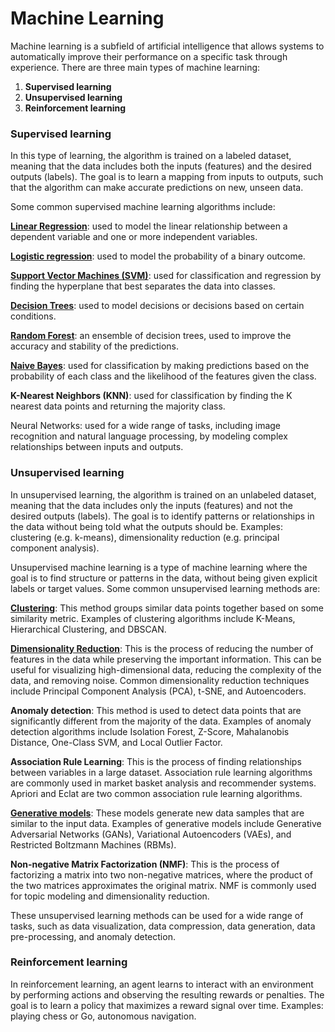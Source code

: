 # Machine Learning
Machine learning is a subfield of artificial intelligence that allows systems to automatically improve their performance on a specific task through experience. There are three main types of machine learning:

1. **Supervised learning**
2. **Unsupervised learning**
3. **Reinforcement learning**

### **Supervised learning** 
In this type of learning, the algorithm is trained on a labeled dataset, meaning that the data includes both the inputs (features) and the desired outputs (labels). The goal is to learn a mapping from inputs to outputs, such that the algorithm can make accurate predictions on new, unseen data. 

Some common supervised machine learning algorithms include:

**[Linear Regression](/LinearRegression.md)**: used to model the linear relationship between a dependent variable and one or more independent variables.

**[Logistic regression](/LogisticRegression.md)**: used to model the probability of a binary outcome.

**[Support Vector Machines (SVM)](/SVM.md)**: used for classification and regression by finding the hyperplane that best separates the data into classes.

**[Decision Trees](/DecisionTrees.md)**: used to model decisions or decisions based on certain conditions.

**[Random Forest](/RandomForest.md)**: an ensemble of decision trees, used to improve the accuracy and stability of the predictions.

**[Naive Bayes](/NaiveBayes.md)**: used for classification by making predictions based on the probability of each class and the likelihood of the features given the class.

**K-Nearest Neighbors (KNN)**: used for classification by finding the K nearest data points and returning the majority class.


Neural Networks: used for a wide range of tasks, including image recognition and natural language processing, by modeling complex relationships between inputs and outputs.

### **Unsupervised learning**
In unsupervised learning, the algorithm is trained on an unlabeled dataset, meaning that the data includes only the inputs (features) and not the desired outputs (labels). The goal is to identify patterns or relationships in the data without being told what the outputs should be. Examples: clustering (e.g. k-means), dimensionality reduction (e.g. principal component analysis).

Unsupervised machine learning is a type of machine learning where the goal is to find structure or patterns in the data, without being given explicit labels or target values. Some common unsupervised learning methods are:

**[Clustering](/Clustering.md)**: This method groups similar data points together based on some similarity metric. Examples of clustering algorithms include K-Means, Hierarchical Clustering, and DBSCAN.

**[Dimensionality Reduction](/DimentionalityReduction.md)**: This is the process of reducing the number of features in the data while preserving the important information. This can be useful for visualizing high-dimensional data, reducing the complexity of the data, and removing noise. Common dimensionality reduction techniques include Principal Component Analysis (PCA), t-SNE, and Autoencoders.

**Anomaly detection**: This method is used to detect data points that are significantly different from the majority of the data. Examples of anomaly detection algorithms include Isolation Forest, Z-Score, Mahalanobis Distance, One-Class SVM, and Local Outlier Factor.

**Association Rule Learning**: This is the process of finding relationships between variables in a large dataset. Association rule learning algorithms are commonly used in market basket analysis and recommender systems. Apriori and Eclat are two common association rule learning algorithms.

**[Generative models](/GenerativeModels.md)**: These models generate new data samples that are similar to the input data. Examples of generative models include Generative Adversarial Networks (GANs), Variational Autoencoders (VAEs), and Restricted Boltzmann Machines (RBMs).

**Non-negative Matrix Factorization (NMF)**: This is the process of factorizing a matrix into two non-negative matrices, where the product of the two matrices approximates the original matrix. NMF is commonly used for topic modeling and dimensionality reduction.

These unsupervised learning methods can be used for a wide range of tasks, such as data visualization, data compression, data generation, data pre-processing, and anomaly detection.


### **Reinforcement learning**
In reinforcement learning, an agent learns to interact with an environment by performing actions and observing the resulting rewards or penalties. The goal is to learn a policy that maximizes a reward signal over time. Examples: playing chess or Go, autonomous navigation.
